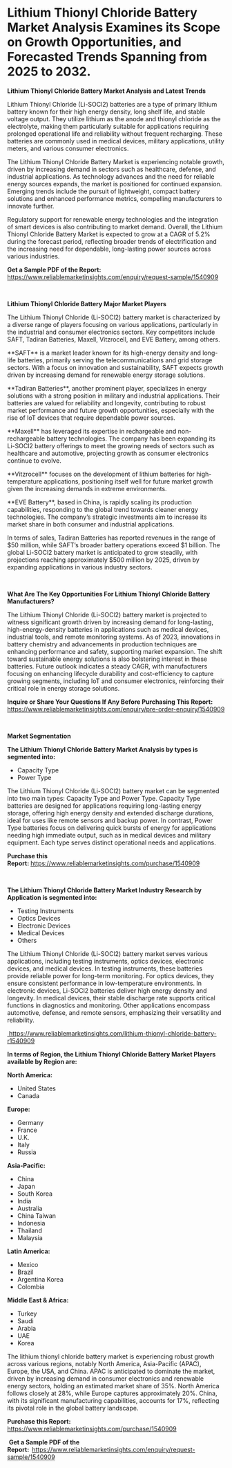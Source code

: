 <p><h1>Lithium Thionyl Chloride Battery Market Analysis Examines its Scope on Growth Opportunities, and Forecasted Trends Spanning from 2025 to 2032.</h1></p><p><strong>Lithium Thionyl Chloride Battery Market Analysis and Latest Trends</strong></p>
<p><p>Lithium Thionyl Chloride (Li-SOCl2) batteries are a type of primary lithium battery known for their high energy density, long shelf life, and stable voltage output. They utilize lithium as the anode and thionyl chloride as the electrolyte, making them particularly suitable for applications requiring prolonged operational life and reliability without frequent recharging. These batteries are commonly used in medical devices, military applications, utility meters, and various consumer electronics.</p><p>The Lithium Thionyl Chloride Battery Market is experiencing notable growth, driven by increasing demand in sectors such as healthcare, defense, and industrial applications. As technology advances and the need for reliable energy sources expands, the market is positioned for continued expansion. Emerging trends include the pursuit of lightweight, compact battery solutions and enhanced performance metrics, compelling manufacturers to innovate further.</p><p>Regulatory support for renewable energy technologies and the integration of smart devices is also contributing to market demand. Overall, the Lithium Thionyl Chloride Battery Market is expected to grow at a CAGR of 5.2% during the forecast period, reflecting broader trends of electrification and the increasing need for dependable, long-lasting power sources across various industries.</p></p>
<p><strong>Get a Sample PDF of the Report:&nbsp;</strong> <a href="https://www.reliablemarketinsights.com/enquiry/request-sample/1540909?utm_campaign=3646&utm_medium=2&utm_source=Github&utm_content=ia&utm_term=16042025&utm_id=lithium-thionyl-chloride-battery">https://www.reliablemarketinsights.com/enquiry/request-sample/1540909</a></p>
<p>&nbsp;</p>
<p><strong>Lithium Thionyl Chloride Battery Major Market Players</strong></p>
<p><p>The Lithium Thionyl Chloride (Li-SOCl2) battery market is characterized by a diverse range of players focusing on various applications, particularly in the industrial and consumer electronics sectors. Key competitors include SAFT, Tadiran Batteries, Maxell, Vitzrocell, and EVE Battery, among others.</p><p>**SAFT** is a market leader known for its high-energy density and long-life batteries, primarily serving the telecommunications and grid storage sectors. With a focus on innovation and sustainability, SAFT expects growth driven by increasing demand for renewable energy storage solutions.</p><p>**Tadiran Batteries**, another prominent player, specializes in energy solutions with a strong position in military and industrial applications. Their batteries are valued for reliability and longevity, contributing to robust market performance and future growth opportunities, especially with the rise of IoT devices that require dependable power sources.</p><p>**Maxell** has leveraged its expertise in rechargeable and non-rechargeable battery technologies. The company has been expanding its Li-SOCl2 battery offerings to meet the growing needs of sectors such as healthcare and automotive, projecting growth as consumer electronics continue to evolve.</p><p>**Vitzrocell** focuses on the development of lithium batteries for high-temperature applications, positioning itself well for future market growth given the increasing demands in extreme environments.</p><p>**EVE Battery**, based in China, is rapidly scaling its production capabilities, responding to the global trend towards cleaner energy technologies. The company’s strategic investments aim to increase its market share in both consumer and industrial applications.</p><p>In terms of sales, Tadiran Batteries has reported revenues in the range of $50 million, while SAFT’s broader battery operations exceed $1 billion. The global Li-SOCl2 battery market is anticipated to grow steadily, with projections reaching approximately $500 million by 2025, driven by expanding applications in various industry sectors.</p></p>
<p>&nbsp;</p>
<p><strong>What Are The Key Opportunities For Lithium Thionyl Chloride Battery Manufacturers?</strong></p>
<p><p>The Lithium Thionyl Chloride (Li-SOCl2) battery market is projected to witness significant growth driven by increasing demand for long-lasting, high-energy-density batteries in applications such as medical devices, industrial tools, and remote monitoring systems. As of 2023, innovations in battery chemistry and advancements in production techniques are enhancing performance and safety, supporting market expansion. The shift toward sustainable energy solutions is also bolstering interest in these batteries. Future outlook indicates a steady CAGR, with manufacturers focusing on enhancing lifecycle durability and cost-efficiency to capture growing segments, including IoT and consumer electronics, reinforcing their critical role in energy storage solutions.</p></p>
<p><strong>Inquire or Share Your Questions If Any Before Purchasing This Report:</strong> <a href="https://www.reliablemarketinsights.com/enquiry/pre-order-enquiry/1540909?utm_campaign=3646&utm_medium=2&utm_source=Github&utm_content=ia&utm_term=16042025&utm_id=lithium-thionyl-chloride-battery">https://www.reliablemarketinsights.com/enquiry/pre-order-enquiry/1540909</a></p>
<p>&nbsp;</p>
<p><strong>Market Segmentation</strong></p>
<p><strong>The Lithium Thionyl Chloride Battery Market Analysis by types is segmented into:</strong></p>
<p><ul><li>Capacity Type</li><li>Power Type</li></ul></p>
<p><p>The Lithium Thionyl Chloride (Li-SOCl2) battery market can be segmented into two main types: Capacity Type and Power Type. Capacity Type batteries are designed for applications requiring long-lasting energy storage, offering high energy density and extended discharge durations, ideal for uses like remote sensors and backup power. In contrast, Power Type batteries focus on delivering quick bursts of energy for applications needing high immediate output, such as in medical devices and military equipment. Each type serves distinct operational needs and applications.</p></p>
<p><strong>Purchase this Report:&nbsp;</strong><a href="https://www.reliablemarketinsights.com/purchase/1540909?utm_campaign=3646&utm_medium=2&utm_source=Github&utm_content=ia&utm_term=16042025&utm_id=lithium-thionyl-chloride-battery">https://www.reliablemarketinsights.com/purchase/1540909</a></p>
<p>&nbsp;</p>
<p><strong>The Lithium Thionyl Chloride Battery Market Industry Research by Application is segmented into:</strong></p>
<p><ul><li>Testing Instruments</li><li>Optics Devices</li><li>Electronic Devices</li><li>Medical Devices</li><li>Others</li></ul></p>
<p><p>The Lithium Thionyl Chloride (Li-SOCl2) battery market serves various applications, including testing instruments, optics devices, electronic devices, and medical devices. In testing instruments, these batteries provide reliable power for long-term monitoring. For optics devices, they ensure consistent performance in low-temperature environments. In electronic devices, Li-SOCl2 batteries deliver high energy density and longevity. In medical devices, their stable discharge rate supports critical functions in diagnostics and monitoring. Other applications encompass automotive, defense, and remote sensors, emphasizing their versatility and reliability.</p></p>
<p><a href="https://www.reliablemarketinsights.com/lithium-thionyl-chloride-battery-r1540909?utm_campaign=3646&utm_medium=2&utm_source=Github&utm_content=ia&utm_term=16042025&utm_id=lithium-thionyl-chloride-battery">&nbsp;https://www.reliablemarketinsights.com/lithium-thionyl-chloride-battery-r1540909</a></p>
<p><strong>In terms of Region, the Lithium Thionyl Chloride Battery Market Players available by Region are:</strong></p>
<p>
    <p> <strong> North America: </strong>
        <ul>
            <li>United States</li>
            <li>Canada</li>
        </ul>
        </p> 
    <p> <strong> Europe: </strong>
        <ul>
            <li>Germany</li>
            <li>France</li>
            <li>U.K.</li>
            <li>Italy</li>
            <li>Russia</li>
        </ul>
        </p> 
    <p> <strong> Asia-Pacific: </strong>
        <ul>
            <li>China</li>
            <li>Japan</li>
            <li>South Korea</li>
            <li>India</li>
            <li>Australia</li>
            <li>China Taiwan</li>
            <li>Indonesia</li>
            <li>Thailand</li>
            <li>Malaysia</li>
        </ul>
        </p> 
    <p> <strong> Latin America: </strong>
        <ul>
            <li>Mexico</li>
            <li>Brazil</li>
            <li>Argentina Korea</li>
            <li>Colombia</li>
        </ul>
        </p> 
    <p> <strong> Middle East & Africa: </strong>
        <ul>
            <li>Turkey</li>
            <li>Saudi</li>
            <li>Arabia</li>
            <li>UAE</li>
            <li>Korea</li>
        </ul>
    </p>
    </p>
<p><p>The lithium thionyl chloride battery market is experiencing robust growth across various regions, notably North America, Asia-Pacific (APAC), Europe, the USA, and China. APAC is anticipated to dominate the market, driven by increasing demand in consumer electronics and renewable energy sectors, holding an estimated market share of 35%. North America follows closely at 28%, while Europe captures approximately 20%. China, with its significant manufacturing capabilities, accounts for 17%, reflecting its pivotal role in the global battery landscape.</p></p>
<p><strong>Purchase this Report: </strong><a href="https://www.reliablemarketinsights.com/purchase/1540909?utm_campaign=3646&utm_medium=2&utm_source=Github&utm_content=ia&utm_term=16042025&utm_id=lithium-thionyl-chloride-battery">https://www.reliablemarketinsights.com/purchase/1540909</a></p>
<p>&nbsp;<strong>Get a Sample PDF of the Report:&nbsp;&nbsp;</strong><a href="https://www.reliablemarketinsights.com/enquiry/request-sample/1540909?utm_campaign=3646&utm_medium=2&utm_source=Github&utm_content=ia&utm_term=16042025&utm_id=lithium-thionyl-chloride-battery">https://www.reliablemarketinsights.com/enquiry/request-sample/1540909</a></p>
<p><strong></strong></p>
<p><p></p><p></p><p></p></p>